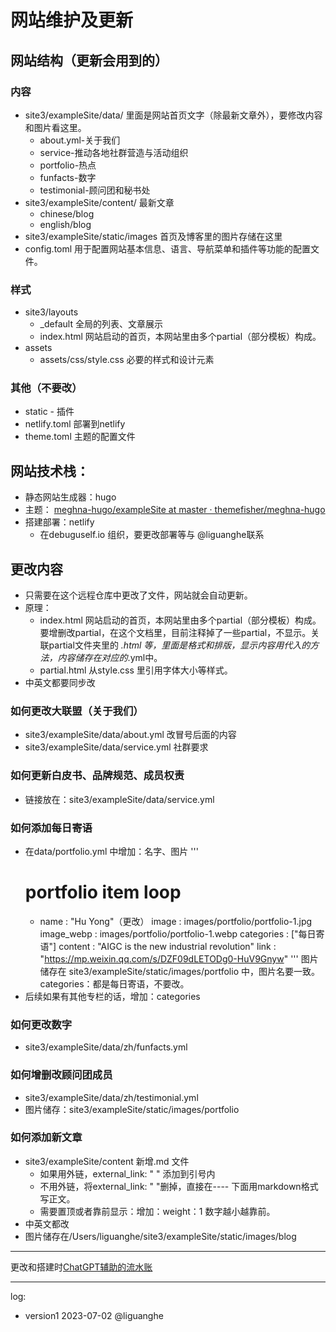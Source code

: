 # 网站维护及更新

## 网站结构（更新会用到的）
### 内容
- site3/exampleSite/data/ 里面是网站首页文字（除最新文章外），要修改内容和图片看这里。
  - about.yml-关于我们
  - service-推动各地社群营造与活动组织
  - portfolio-热点
  - funfacts-数字
  - testimonial-顾问团和秘书处
- site3/exampleSite/content/ 最新文章
  - chinese/blog
  - english/blog
- site3/exampleSite/static/images 首页及博客里的图片存储在这里
- config.toml 用于配置网站基本信息、语言、导航菜单和插件等功能的配置文件。

### 样式
- site3/layouts  
  - _default 全局的列表、文章展示
  - index.html 网站启动的首页，本网站里由多个partial（部分模板）构成。
- assets
  - assets/css/style.css 必要的样式和设计元素

### 其他（不要改）
- static - 插件
- netlify.toml 部署到netlify
- theme.toml 主题的配置文件


## 网站技术栈：
- 静态网站生成器：hugo
- 主题： [meghna-hugo/exampleSite at master · themefisher/meghna-hugo](https://github.com/themefisher/meghna-hugo/tree/master/exampleSite)
- 搭建部署：netlify
  - 在debuguself.io 组织，要更改部署等与  @liguanghe联系


## 更改内容
- 只需要在这个远程仓库中更改了文件，网站就会自动更新。
- 原理：
  - index.html 网站启动的首页，本网站里由多个partial（部分模板）构成。要增删改partial，在这个文档里，目前注释掉了一些partial，不显示。关联partial文件夹里的 *.html 等，里面是格式和排版，显示内容用代入的方法，内容储存在对应的*.yml中。
  - partial.html 从style.css 里引用字体大小等样式。
- 中英文都要同步改
### 如何更改大联盟（关于我们）

- site3/exampleSite/data/about.yml 改冒号后面的内容
- site3/exampleSite/data/service.yml 社群要求

### 如何更新白皮书、品牌规范、成员权责
- 链接放在：site3/exampleSite/data/service.yml 

### 如何添加每日寄语
- 在data/portfolio.yml 中增加：名字、图片
'''
    # portfolio item loop
    - name : "Hu Yong"（更改）
      image : images/portfolio/portfolio-1.jpg
      image_webp : images/portfolio/portfolio-1.webp
      categories : ["每日寄语"]
      content : "AIGC is the new industrial revolution"
      link : "https://mp.weixin.qq.com/s/DZF09dLETODg0-HuV9Gnyw"
'''
图片储存在 site3/exampleSite/static/images/portfolio 中，图片名要一致。
categories：都是每日寄语，不要改。
- 后续如果有其他专栏的话，增加：categories

### 如何更改数字
- site3/exampleSite/data/zh/funfacts.yml

### 如何增删改顾问团成员
- site3/exampleSite/data/zh/testimonial.yml
- 图片储存：site3/exampleSite/static/images/portfolio

### 如何添加新文章
- site3/exampleSite/content 新增.md 文件
  - 如果用外链，external_link: " " 添加到引号内
  - 不用外链，将external_link: " "删掉，直接在---- 下面用markdown格式写正文。
  - 需要置顶或者靠前显示：增加：weight：1 数字越小越靠前。
- 中英文都改
- 图片储存在/Users/liguanghe/site3/exampleSite/static/images/blog

----
更改和搭建时[ChatGPT辅助的流水账](https://chat.openai.com/share/4480c45d-c14f-432f-a1d7-ccd3922635e7) 

---
log:
- version1 2023-07-02 @liguanghe